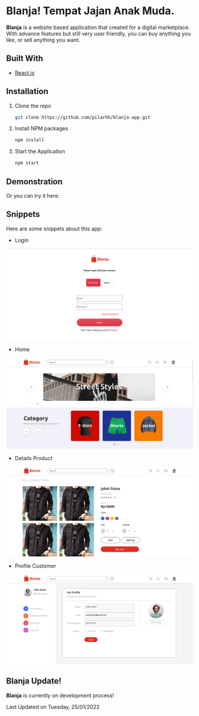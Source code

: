 # Blanja! Tempat Jajan Anak Muda.

**Blanja** is a website based application that created for a digital marketplace. With advance features but still very user friendly, you can buy anything you like, or sell anything you want.

## Built With

- [React.js](https://reactjs.org/)

## Installation

1. Clone the repo
   ```sh
   git clone https://github.com/pilarhh/blanja-app.git
   ```
2. Install NPM packages
   ```sh
   npm install
   ```
3. Start the Application
   ```sh
   npm start
   ```

## Demonstration

Or you can try it here:

## Snippets

Here are some snippets about this app:

- Login

![Login](./src/assets/readme/blanja-login.png)

- Home

![Home](./src/assets/readme/blanja-home.png)

- Details Product

![Product](./src/assets/readme/blanja-product.png)

- Profile Customer

![Profile Customer](./src/assets/readme/blanja-customer-profile.png)

## Blanja Update!

**Blanja** is currently on development process!

Last Updated on Tuesday, 25/01/2022
